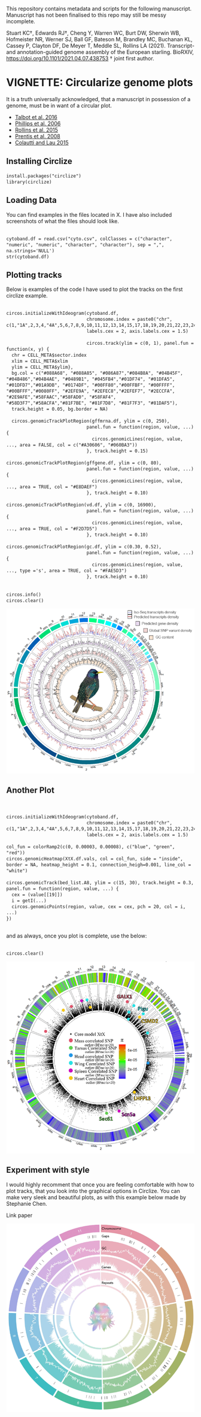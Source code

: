 This repository contains metadata and scripts for the following manuscript. Manuscript has not been finalised to this repo may still be messy incomplete. 

Stuart KC†, Edwards RJ†, Cheng Y, Warren WC, Burt DW, Sherwin WB, Hofmeister NR, Werner SJ, Ball GF, Bateson M, Brandley MC, Buchanan KL, Cassey P, Clayton DF, De Meyer T, Meddle SL, Rollins LA (2021). Transcript- and annotation-guided genome assembly of the European starling. BioRXIV, https://doi.org/10.1101/2021.04.07.438753 † joint first author.

# VIGNETTE: Circularize genome plots

<p>It is a truth universally acknowledged, that a manuscript in possession of a genome, must be in want of a circular plot.</p>



<ul>
<li><a href="https://academic.oup.com/jhered/article/108/2/207/2726867">Talbot et al. 2016</a></li>
<li><a href="https://www.nature.com/articles/439803a">Phillips et al. 2006</a></li>
<li><a href="https://onlinelibrary.wiley.com/doi/full/10.1111/mec.13184">Rollins et al. 2015</a></li>
<li><a href="https://www.ncbi.nlm.nih.gov/pubmed/18467157">Prentis et al. 2008</a></li>
<li><a href="https://onlinelibrary.wiley.com/doi/full/10.1111/mec.13162">Colautti and Lau 2015</a></li>
</ul>

<h2>Installing Circlize</h2>

<pre class="r"><code>install.packages("circlize")
library(circlize)</code></pre>

<h2>Loading Data</h2>

You can find examples in the files located in X. I have also included screenshots of what the files should look like.

<pre class="r"><code>
cytoband.df = read.csv("cyto.csv", colClasses = c("character", "numeric", "numeric", "character", "character"), sep = ",", na.strings='NULL')
str(cytoband.df)
</code></pre>


<h2>Plotting tracks</h2>

Below is examples of the code I have used to plot the tracks on the first circlize example.

<pre class="r"><code>
circos.initializeWithIdeogram(cytoband.df, 
                              chromosome.index = paste0("chr", c(1,"1A",2,3,4,"4A",5,6,7,8,9,10,11,12,13,14,15,17,18,19,20,21,22,23,24,25,26,27,28,"Z")),
                              labels.cex = 2, axis.labels.cex = 1.5)
                              
                              circos.track(ylim = c(0, 1), panel.fun = function(x, y) {
  chr = CELL_META$sector.index
  xlim = CELL_META$xlim
  ylim = CELL_META$ylim},
  bg.col = c("#088A68", "#088A85", "#086A87","#084B8A", "#04B45F", "#04B486","#04B4AE", "#0489B1", "#045FB4","#01DF74", "#01DFA5", "#01DFD7","#01A9DB", "#0174DF", "#00FF80","#00FFBF", "#00FFFF", "#00BFFF","#0080FF", "#2EFE9A", "#2EFEC8","#2EFEF7", "#2ECCFA", "#2E9AFE","#58FAAC","#58FAD0", "#58FAF4", "#58D3F7","#58ACFA","#81F7BE", "#81F7D8", "#81F7F3", "#81DAF5"),
  track.height = 0.05, bg.border = NA)
  
  circos.genomicTrackPlotRegion(gffmrna.df, ylim = c(0, 250),
                              panel.fun = function(region, value, ...) {
                                circos.genomicLines(region, value, ..., area = FALSE, col = c("#A30606", "#060BA3"))
                              }, track.height = 0.15)

circos.genomicTrackPlotRegion(gffgene.df, ylim = c(0, 80),
                              panel.fun = function(region, value, ...) {
                                circos.genomicLines(region, value, ..., area = TRUE, col = "#E8DAEF")
                              }, track.height = 0.10)

circos.genomicTrackPlotRegion(vd.df, ylim = c(0, 16900),
                              panel.fun = function(region, value, ...) {
                                circos.genomicLines(region, value, ..., area = TRUE, col = "#F2D7D5")
                              }, track.height = 0.10)

circos.genomicTrackPlotRegion(gc.df, ylim = c(0.30, 0.52),
                              panel.fun = function(region, value, ...) {
                                circos.genomicLines(region, value, ..., type ='s', area = TRUE, col = "#FAE5D3")
                              }, track.height = 0.10)


circos.info()
circos.clear()
</code></pre>

![ScreenShot](/Sv3_vignette/Starling_genome.png)



<h2>Another Plot</h2>

<pre class="r"><code>

circos.initializeWithIdeogram(cytoband.df, 
                              chromosome.index = paste0("chr", c(1,"1A",2,3,4,"4A",5,6,7,8,9,10,11,12,13,14,15,17,18,19,20,21,22,23,24,25,26,27,28,"Z",29)),
                              labels.cex = 2, axis.labels.cex = 1.5)
                              
col_fun = colorRamp2(c(0, 0.00003, 0.00008), c("blue", "green", "red"))
circos.genomicHeatmap(XtX.df.vals, col = col_fun, side = "inside", border = NA, heatmap_height = 0.1, connection_heigh=0.001, line_col = "white")

circos.genomicTrack(bed_list.A8, ylim = c(15, 30), track.height = 0.3, panel.fun = function(region, value, ...) {
  cex = (value[[19]])
  i = getI(...)
  circos.genomicPoints(region, value, cex = cex, pch = 20, col = i, ...)
})

</code></pre>

and as always, once you plot is complete, use the below:

<pre class="r"><code>
circos.clear()
</code></pre>


![ScreenShot](/Sv3_vignette/Starling_morphology.png)

<h2>Experiment with style</h2>

I would highly recomment that once you are feeling comfortable with how to plot tracks, that you look into the graphical options in Circlize. You can make very sleek and beautiful plots, as with this example below made by Stephanie Chen.

Link paper

![ScreenShot](/Sv3_vignette/waratah_genome.png)


